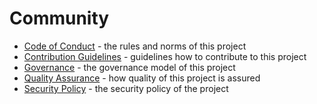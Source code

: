 # Community

- [Code of Conduct](code_of_conduct.md) - the rules and norms of this project
- [Contribution Guidelines](contribution_guidelines.md) - guidelines how to contribute to this project
- [Governance](governance.md) - the governance model of this project
- [Quality Assurance](quality_assurance.md) - how quality of this project is assured
- [Security Policy](security_policy.md) - the security policy of the project
